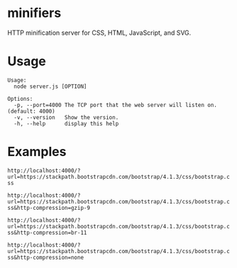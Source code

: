 # minifiers
HTTP minification server for CSS, HTML, JavaScript, and SVG.

# Usage
```
Usage:
  node server.js [OPTION]

Options:
  -p, --port=4000 The TCP port that the web server will listen on. (default: 4000)
  -v, --version   Show the version.
  -h, --help      display this help
```

# Examples

`
http://localhost:4000/?url=https://stackpath.bootstrapcdn.com/bootstrap/4.1.3/css/bootstrap.css
`

`
http://localhost:4000/?url=https://stackpath.bootstrapcdn.com/bootstrap/4.1.3/css/bootstrap.css&http-compression=gzip-9
`

`
http://localhost:4000/?url=https://stackpath.bootstrapcdn.com/bootstrap/4.1.3/css/bootstrap.css&http-compression=br-11
`

`
http://localhost:4000/?url=https://stackpath.bootstrapcdn.com/bootstrap/4.1.3/css/bootstrap.css&http-compression=none
`
